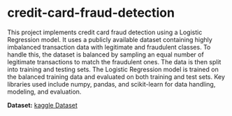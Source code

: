 # credit-card-fraud-detection

This project implements credit card fraud detection using a Logistic Regression model. It uses a publicly available dataset containing highly imbalanced transaction data with legitimate and fraudulent classes. To handle this, the dataset is balanced by sampling an equal number of legitimate transactions to match the fraudulent ones. The data is then split into training and testing sets. The Logistic Regression model is trained on the balanced training data and evaluated on both training and test sets. Key libraries used include numpy, pandas, and scikit-learn for data handling, modeling, and evaluation.


**Dataset:** [kaggle Dataset](https://www.kaggle.com/datasets/mlg-ulb/creditcardfraud)
